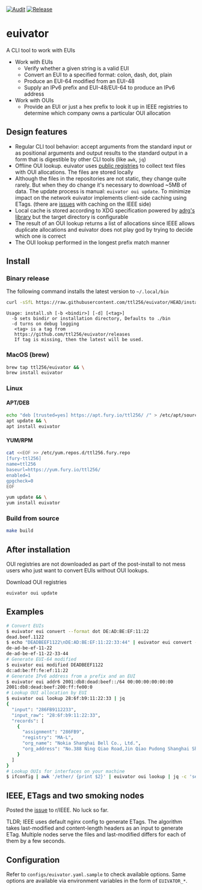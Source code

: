 [![Audit](https://github.com/ttl256/euivator/actions/workflows/audit.yaml/badge.svg)](https://github.com/ttl256/euivator/actions/workflows/audit.yaml) [![Release](https://github.com/ttl256/euivator/actions/workflows/release.yaml/badge.svg)](https://github.com/ttl256/euivator/actions/workflows/release.yaml)

# euivator

A CLI tool to work with EUIs

- Work with EUIs
  - Verify whether a given string is a valid EUI
  - Convert an EUI to a specified format: colon, dash, dot, plain
  - Produce an EUI-64 modified from an EUI-48
  - Supply an IPv6 prefix and EUI-48/EUI-64 to produce an IPv6 address
- Work with OUIs
  - Provide an EUI or just a hex prefix to look it up in IEEE registries to
    determine which company owns a particular OUI allocation

## Design features

- Regular CLI tool behavior: accept arguments from the standard input or as
  positional arguments and output results to the standard output in a form that is
  digestible by other CLI tools (like `awk`, `jq`)
- Offline OUI lookup. euivator uses [public
  registries](https://standards.ieee.org/products-programs/regauth/) to collect
  text files with OUI allocations. The files are stored locally
- Although the files in the repositories are not static, they change quite
  rarely. But when they do change it's necessary to download ~5MB of data. The
  update process is manual: `euivator oui update`. To minimize impact on the
  network euivator implements client-side caching using ETags. (there are
  [issues](#ieee-etags-and-two-smoking-nodes) with caching on the IEEE side)
- Local cache is stored according to XDG specification powered by [adrg's
  library](https://github.com/adrg/xdg) but the target directory is configurable
- The result of an OUI lookup returns a list of allocations since IEEE allows
  duplicate allocations and euivator does not play god by trying to decide which
  one is correct
- The OUI lookup performed in the longest prefix match manner

## Install

### Binary release

The following command installs the latest version to `~/.local/bin`

```sh
curl -sSfL https://raw.githubusercontent.com/ttl256/euivator/HEAD/install.sh | sh -s -- -b ~/.local/bin
```

```
Usage: install.sh [-b <bindir>] [-d] [<tag>]
  -b sets bindir or installation directory, Defaults to ./bin
  -d turns on debug logging
   <tag> is a tag from
   https://github.com/ttl256/euivator/releases
   If tag is missing, then the latest will be used.
```

### MacOS (brew)

```sh
brew tap ttl256/euivator && \
brew install euivator
```

### Linux

#### APT/DEB

```sh
echo "deb [trusted=yes] https://apt.fury.io/ttl256/ /" > /etc/apt/sources.list.d/ttl256.fury.list && \
apt update && \
apt install euivator
```

#### YUM/RPM

```sh
cat <<EOF >> /etc/yum.repos.d/ttl256.fury.repo
[fury-ttl256]
name=ttl256
baseurl=https://yum.fury.io/ttl256/
enabled=1
gpgcheck=0
EOF

yum update && \
yum install euivator
```

### Build from source

```sh
make build
```

## After installation

OUI registries are not downloaded as part of the post-install to not mess users
who just want to convert EUIs without OUI lookups.

Download OUI registries

```sh
euivator oui update
```

## Examples

```sh
# Convert EUIs
$ euivator eui convert --format dot DE:AD:BE:EF:11:22
dead.beef.1122
$ echo "DEADBEEF1122\nDE:AD:BE:EF:11:22:33:44" | euivator eui convert --format dash
de-ad-be-ef-11-22
de-ad-be-ef-11-22-33-44
# Generate EUI-64 modified
$ euivator eui modified DEADBEEF1122
dc:ad:be:ff:fe:ef:11:22
# Generate IPv6 address from a prefix and an EUI
$ euivator eui addr6 2001:db8:dead:beef::/64 00:00:00:00:00:00
2001:db8:dead:beef:200:ff:fe00:0
# Lookup OUI allocation by EUI
$ euivator oui lookup 28:6f:b9:11:22:33 | jq
{
  "input": "286FB9112233",
  "input_raw": "28:6f:b9:11:22:33",
  "records": [
    {
      "assignment": "286FB9",
      "registry": "MA-L",
      "org_name": "Nokia Shanghai Bell Co., Ltd.",
      "org_address": "No.388 Ning Qiao Road,Jin Qiao Pudong Shanghai Shanghai   CN 201206"
    }
  ]
}
# Lookup OUIs for interfaces on your machine
$ ifconfig | awk '/ether/ {print $2}' | euivator oui lookup | jq -c 'select(.records | length > 0)'
```

## IEEE, ETags and two smoking nodes

Posted the
[issue](https://www.reddit.com/r/IEEE/comments/1i82j5i/mac_address_registry_serves_csv_files_in_a_way/)
to r/IEEE. No luck so far.

TLDR; IEEE uses default nginx config to generate ETags. The algorithm takes
last-modified and content-length headers as an input to generate ETag. Multiple
nodes serve the files and last-modified differs for each of them by a few
seconds.

## Configuration

Refer to `configs/euivator.yaml.sample` to check available options. Same options
are available via environment variables in the form of `EUIVATOR_*`.
